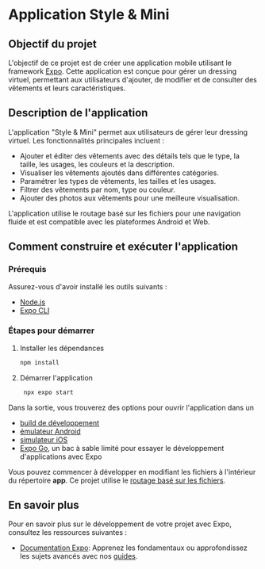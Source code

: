 # Application Style & Mini

## Objectif du projet

L'objectif de ce projet est de créer une application mobile utilisant le framework [Expo](https://expo.dev). Cette application est conçue pour gérer un dressing virtuel, permettant aux utilisateurs d'ajouter, de modifier et de consulter des vêtements et leurs caractéristiques.

## Description de l'application

L'application "Style & Mini" permet aux utilisateurs de gérer leur dressing virtuel. Les fonctionnalités principales incluent :
- Ajouter et éditer des vêtements avec des détails tels que le type, la taille, les usages, les couleurs et la description.
- Visualiser les vêtements ajoutés dans différentes catégories.
- Paramétrer les types de vêtements, les tailles et les usages.
- Filtrer des vêtements par nom, type ou couleur.
- Ajouter des photos aux vêtements pour une meilleure visualisation.

L'application utilise le routage basé sur les fichiers pour une navigation fluide et est compatible avec les plateformes Android et Web.

## Comment construire et exécuter l'application

### Prérequis

Assurez-vous d'avoir installé les outils suivants :
- [Node.js](https://nodejs.org/)
- [Expo CLI](https://docs.expo.dev/get-started/installation/)

### Étapes pour démarrer

1. Installer les dépendances

   ```bash
   npm install
   ```

2. Démarrer l'application

   ```bash
    npx expo start
   ```

Dans la sortie, vous trouverez des options pour ouvrir l'application dans un

- [build de développement](https://docs.expo.dev/develop/development-builds/introduction/)
- [émulateur Android](https://docs.expo.dev/workflow/android-studio-emulator/)
- [simulateur iOS](https://docs.expo.dev/workflow/ios-simulator/)
- [Expo Go](https://expo.dev/go), un bac à sable limité pour essayer le développement d'applications avec Expo

Vous pouvez commencer à développer en modifiant les fichiers à l'intérieur du répertoire **app**. Ce projet utilise le [routage basé sur les fichiers](https://docs.expo.dev/router/introduction).

## En savoir plus

Pour en savoir plus sur le développement de votre projet avec Expo, consultez les ressources suivantes :

- [Documentation Expo](https://docs.expo.dev/): Apprenez les fondamentaux ou approfondissez les sujets avancés avec nos [guides](https://docs.expo.dev/guides).
